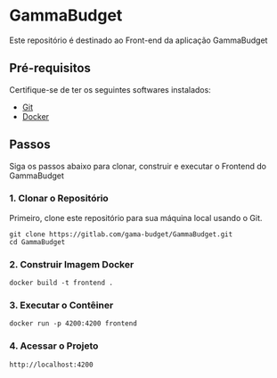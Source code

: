 # GammaBudget



Este repositório é destinado ao Front-end da aplicação GammaBudget


## Pré-requisitos

Certifique-se de ter os seguintes softwares instalados:

- [Git](https://git-scm.com/)
- [Docker](https://www.docker.com/)

## Passos 

Siga os passos abaixo para clonar, construir e executar o Frontend do GammaBudget

### 1. Clonar o Repositório

Primeiro, clone este repositório para sua máquina local usando o Git.

```
git clone https://gitlab.com/gama-budget/GammaBudget.git
cd GammaBudget
```


### 2.  Construir Imagem Docker

```
docker build -t frontend .
```


### 3.  Executar o Contêiner 

```
docker run -p 4200:4200 frontend
```

### 4.  Acessar o Projeto

```
http://localhost:4200
```





